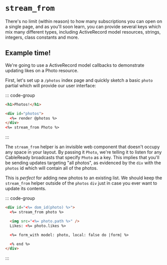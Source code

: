 # `stream_from`

There's no limit \(within reason\) to how many subscriptions you can open on a single page, and as you'll soon learn, you can provide several keys which mix many different types, including ActiveRecord model resources, strings, integers, class constants and more.

## Example time!

We're going to use a ActiveRecord model callbacks to demonstrate updating likes on a Photo resource.

First, let's set up a `/photos` index page and quickly sketch a basic `photo` partial which will provide our user interface:

::: code-group
```html [app/views/photos/index.html.erb]
<h1>Photos!</h1>

<div id="photos">
  <%= render @photos %>
</div>
<%= stream_from Photo %>
```
:::

The `stream_from` helper is an invisible web component that doesn't occupy any space in your layout. By passing it `Photo`, we're telling it to listen for any CableReady broadcasts that specify `Photo` as a key. This implies that you'll be sending updates targeting "all photos", as evidenced by the `div` with the `photos` id which will contain all of the photos.

This is _perfect_ for adding new photos to an existing list. We should keep the `stream_from` helper outside of the `photos` `div` just in case you ever want to update its contents.

::: code-group
```html [app/views/photos/_photo.html.erb]
<div id="<%= dom_id(photo) %>">
  <%= stream_from photo %>

  <img src="<%= photo.path %>" />
  Likes: <%= photo.likes %>

  <%= form_with model: photo, local: false do |form| %>

  <% end %>
</div>
```
:::
